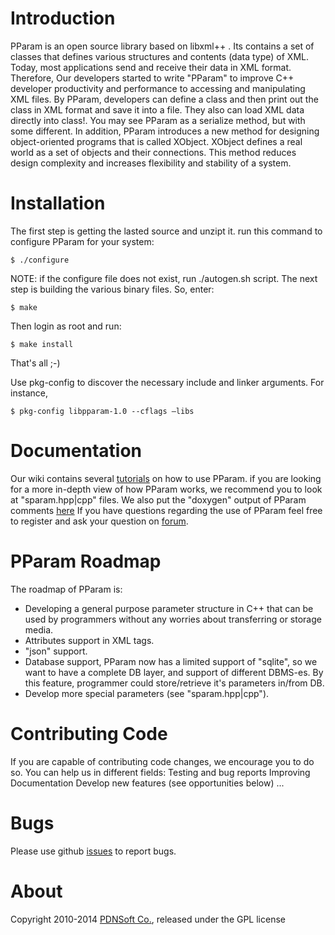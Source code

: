 # Introduction
PParam is an open source library based on libxml++ . Its contains a set of classes that defines various structures and contents (data type) of XML.
Today, most applications send and receive their data in XML format. Therefore, Our developers started to write "PParam" to improve C++ developer productivity and performance to accessing and manipulating XML files.
By PParam, developers can define a class and then print out the class in XML format and save it into a file. They also can load XML data directly into class!.
You may see PParam as a serialize method, but with some different. In addition, PParam introduces a new method for designing object-oriented programs that is called XObject. XObject defines a real world as a set of objects and their connections. This method reduces design complexity and increases flexibility and stability of a system.
# Installation
The first step is getting the lasted source and unzipt it. run this command to configure PParam for your system:
```shell
$ ./configure
```
NOTE: if the configure file does not exist, run ./autogen.sh script.
The next step is building the various binary files. So, enter:
```shell
$ make
```
Then login as root and run:
```shell
$ make install
```
That's all ;-)

Use pkg-config to discover the necessary include and linker arguments. For instance,
```shell
$ pkg-config libpparam-1.0 --cflags –libs
```
# Documentation
Our wiki contains several [tutorials](http://pdnsoft.com/en/web/pdnen/wiki/-/wiki/Main/PParam) on how to use PParam.
if you are looking for a more in-depth view of how PParam works, we recommend you to look at "sparam.hpp|cpp" files. We also put the "doxygen" output of PParam comments [here](http://support.pdnsoft.com/doxy/PParam)
If you have questions regarding the use of PParam  feel free to register and ask your question on [forum](http://pdnsoft.com/en/web/pdnen/forum/-/message_boards/category/423811). 
# PParam Roadmap
The roadmap of PParam is: 
* Developing a general purpose parameter structure in C++ that can be used by programmers without any worries about  transferring or storage media.
* Attributes support in XML tags.
* "json" support. 
* Database support, PParam now has a limited support of "sqlite", so we want to have a complete DB layer, and support of different DBMS-es. By this feature, programmer could store/retrieve it's parameters in/from DB. 
* Develop more special parameters (see "sparam.hpp|cpp"). 

# Contributing Code
If you are capable of contributing code changes, we encourage you to do so. You can help us in different fields:
Testing and bug reports
Improving Documentation
Develop new features (see opportunities below)
... 

# Bugs
 Please use github [issues](https://github.com/pdnsoft/PParam/issues) to report bugs. 
# About
Copyright 2010-2014 [PDNSoft Co.](http://www.pdnsoft.com), released under the GPL license
